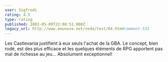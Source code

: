 ```yaml
---
user: Sigfrodi
rating: 4.5
type: rating
published: 2003-05-09T22:08:51.000Z
legacy_url: http://www.emunova.net/veda/test/64.htm#comment-531
---
```

Les Castlevania justifient à eux seuls l'achat de la GBA. Le concept, bien rodé, est des plus efficace et les quelques éléments de RPG apportent pas mal de richesse au jeu... Absolument exceptionnel!